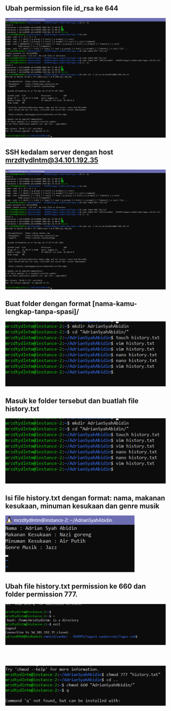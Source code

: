 ## Ubah permission file id_rsa ke 644

![alt text](gambar1.png)

## SSH kedalam server dengan host mrzdtydlntm@34.101.192.35

![alt text](gambar1.png)

## Buat folder dengan format [nama-kamu-lengkap-tanpa-spasi]/

![alt text](gambar2.png)

## Masuk ke folder tersebut dan buatlah file history.txt

![alt text](gambar2.png)

## Isi file history.txt dengan format: nama, makanan kesukaan, minuman kesukaan dan genre musik

![alt text](gambar3.png)

## Ubah file history.txt permission ke 660 dan folder permission 777.

![alt text](gambar4.png)

<br>
<br>

![alt text](gambar5.png)
